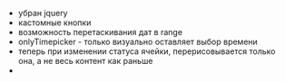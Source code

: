 * убран jquery
* кастомные кнопки
* возможность перетаскивания дат в range
* onlyTimepicker - только визуально оставляет выбор времени
* теперь при изменении статуса ячейки, перерисовывается только она, а не весь контент как раньше
* 
